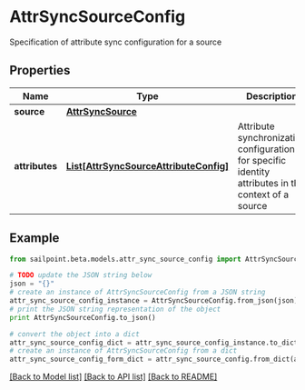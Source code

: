 # AttrSyncSourceConfig

Specification of attribute sync configuration for a source

## Properties

Name | Type | Description | Notes
------------ | ------------- | ------------- | -------------
**source** | [**AttrSyncSource**](AttrSyncSource.md) |  | 
**attributes** | [**List[AttrSyncSourceAttributeConfig]**](AttrSyncSourceAttributeConfig.md) | Attribute synchronization configuration for specific identity attributes in the context of a source | 

## Example

```python
from sailpoint.beta.models.attr_sync_source_config import AttrSyncSourceConfig

# TODO update the JSON string below
json = "{}"
# create an instance of AttrSyncSourceConfig from a JSON string
attr_sync_source_config_instance = AttrSyncSourceConfig.from_json(json)
# print the JSON string representation of the object
print AttrSyncSourceConfig.to_json()

# convert the object into a dict
attr_sync_source_config_dict = attr_sync_source_config_instance.to_dict()
# create an instance of AttrSyncSourceConfig from a dict
attr_sync_source_config_form_dict = attr_sync_source_config.from_dict(attr_sync_source_config_dict)
```
[[Back to Model list]](../README.md#documentation-for-models) [[Back to API list]](../README.md#documentation-for-api-endpoints) [[Back to README]](../README.md)


